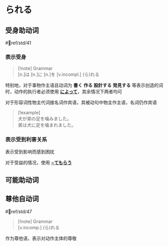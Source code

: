# られる

## 受身助动词

 #📖ref/std/41  

### 表示受身

> [!note] Grammar  
> [n.]は [n.]に [n.]を [v.incompl.] (ら)れる  

特别地，对于事物作主语且动词为 **書く** **作る** **設計する** **発見する** 等表示创造的词时，动作的执行者必须使用 [**によって**](../9.sentence_pattern/によって.md#表示被动句动词主体)，其余情况下两者均可  

对于形容词性物主代词接名词作宾语，其被动句中物主作主语，名词仍作宾语  

> [!example]  
> 犬が弟の足を噛みました。  
> 弟は犬に足を噛まれました。  

### 表示受到利害关系

表示受到影响而感到困扰  

对于受益的情况，使用 [**~てもらう**](../6.subsidiary_verb/て+授受动词.md#表示动作的转移)  

## 可能助动词

## 尊他自动词

 #📖ref/std/47  

> [!note] Grammar  
> [v.incomp.] (ら)れる  

作为尊他语，表示对动作主体的尊敬  
